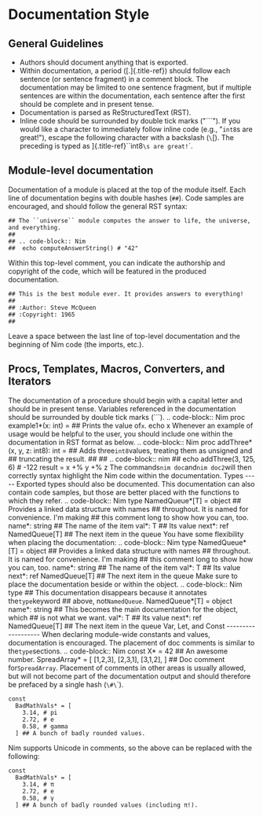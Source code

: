 # Documentation Style

## General Guidelines

-   Authors should document anything that is exported.
-   Within documentation, a period ([.]{.title-ref}) should follow each sentence
    (or sentence fragment) in a comment block. The documentation may be limited
    to one sentence fragment, but if multiple sentences are within the
    documentation, each sentence after the first should be complete and in
    present tense.
-   Documentation is parsed as ReStructuredText (RST).
-   Inline code should be surrounded by double tick marks
    (\"```"). If you would like a character to immediately follow inline code (e.g., "`int8`s are great!"), escape the following character with a backslash (`\`[).
    The preceding is typed as ]{.title-ref}``int8`\s are great!`\`.

## Module-level documentation

Documentation of a module is placed at the top of the module itself. Each line
of documentation begins with double hashes (`##`). Code samples are encouraged,
and should follow the general RST syntax:

``` {.sourceCode .Nim}
## The ``universe`` module computes the answer to life, the universe, and everything.
##
## .. code-block:: Nim
##  echo computeAnswerString() # "42"
```

Within this top-level comment, you can indicate the authorship and copyright of
the code, which will be featured in the produced documentation.

``` {.sourceCode .Nim}
## This is the best module ever. It provides answers to everything!
##
## :Author: Steve McQueen
## :Copyright: 1965
##
```

Leave a space between the last line of top-level documentation and the beginning
of Nim code (the imports, etc.).

## Procs, Templates, Macros, Converters, and Iterators

The documentation of a procedure should begin with a capital letter and should
be in present tense. Variables referenced in the documentation should be
surrounded by double tick marks
(```).  .. code-block:: Nim    proc example1*(x: int) =     ## Prints the value of`x`.     echo x  Whenever an example of usage would be helpful to the user, you should include one within the documentation in RST format as below.  .. code-block:: Nim    proc addThree*(x, y, z: int8): int =     ## Adds three`int8`values, treating them as unsigned and     ## truncating the result.     ##     ## .. code-block:: nim     ##  echo addThree(3, 125, 6) # -122     result = x +% y +% z  The commands`nim
doc`and`nim
doc2`will then correctly syntax highlight the Nim code within the documentation.  Types -----  Exported types should also be documented. This documentation can also contain code samples, but those are better placed with the functions to which they refer.  .. code-block:: Nim    type     NamedQueue*[T] = object ## Provides a linked data structure with names                             ## throughout. It is named for convenience. I'm making                             ## this comment long to show how you can, too.       name*: string ## The name of the item       val*: T ## Its value       next*: ref NamedQueue[T] ## The next item in the queue   You have some flexibility when placing the documentation:  .. code-block:: Nim    type     NamedQueue*[T] = object       ## Provides a linked data structure with names       ## throughout. It is named for convenience. I'm making       ## this comment long to show how you can, too.       name*: string ## The name of the item       val*: T ## Its value       next*: ref NamedQueue[T] ## The next item in the queue  Make sure to place the documentation beside or within the object.  .. code-block:: Nim    type     ## This documentation disappears because it annotates the`type`keyword     ## above, not`NamedQueue`.     NamedQueue*[T] = object       name*: string ## This becomes the main documentation for the object, which                     ## is not what we want.       val*: T ## Its value       next*: ref NamedQueue[T] ## The next item in the queue  Var, Let, and Const -------------------  When declaring module-wide constants and values, documentation is encouraged. The placement of doc comments is similar to the`type`sections.  .. code-block:: Nim    const     X* = 42 ## An awesome number.     SpreadArray* = [       [1,2,3],       [2,3,1],       [3,1,2],     ] ## Doc comment for`SpreadArray`.  Placement of comments in other areas is usually allowed, but will not become part of the documentation output and should therefore be prefaced by a single hash (`\#\`\`).

``` {.sourceCode .Nim}
const
  BadMathVals* = [
    3.14, # pi
    2.72, # e
    0.58, # gamma
  ] ## A bunch of badly rounded values.
```

Nim supports Unicode in comments, so the above can be replaced with the
following:

``` {.sourceCode .Nim}
const
  BadMathVals* = [
    3.14, # π
    2.72, # e
    0.58, # γ
  ] ## A bunch of badly rounded values (including π!).
```
